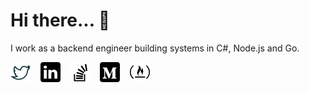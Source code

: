 # Hi there... 👋 
I work as a backend engineer building systems in C#, Node.js and Go.

[![twitter](https://github.com/neville/neville/blob/master/assets/icon-twitter.png)](https://twitter.com/skywalker2909)&nbsp;&nbsp;&nbsp;
[![linkedin](https://github.com/neville/neville/blob/master/assets/icon-linkedin.png)](https://www.linkedin.com/in/nkb29)&nbsp;&nbsp;&nbsp;
[![stackoverflow](https://github.com/neville/neville/blob/master/assets/icon-stackoverflow.png)](https://stackoverflow.com/users/1809976/neville)&nbsp;&nbsp;&nbsp;
[![medium](https://github.com/neville/neville/blob/master/assets/icon-medium.png)](https://medium.com/@neville)&nbsp;&nbsp;&nbsp;
[![medium](https://github.com/neville/neville/blob/master/assets/icon-freecodecamp.png)](https://www.freecodecamp.org/neville-tech)